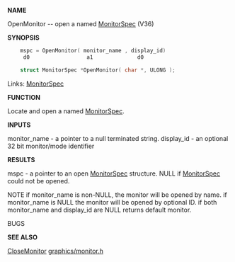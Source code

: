 
**NAME**

OpenMonitor -- open a named [MonitorSpec](_00A7) (V36)

**SYNOPSIS**

```c
    mspc = OpenMonitor( monitor_name , display_id)
     d0                  a1              d0

    struct MonitorSpec *OpenMonitor( char *, ULONG );

```
Links: [MonitorSpec](_00A7) 

**FUNCTION**

Locate and open a named [MonitorSpec](_00A7).

**INPUTS**

monitor_name - a pointer to a null terminated string.
display_id - an optional 32 bit monitor/mode identifier

**RESULTS**

mspc - a pointer to an open [MonitorSpec](_00A7) structure.
NULL if [MonitorSpec](_00A7) could not  be opened.

NOTE
if monitor_name is non-NULL, the monitor will be opened by name.
if monitor_name is NULL the monitor will be opened by optional ID.
if both monitor_name and display_id are NULL returns default monitor.

BUGS

**SEE ALSO**

[CloseMonitor](CloseMonitor) [graphics/monitor.h](_00A7)
